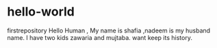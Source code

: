 # hello-world
firstrepository
Hello Human ,
My name is shafia ,nadeem is my husband name. I have two kids zawaria and mujtaba.
want keep its history.
